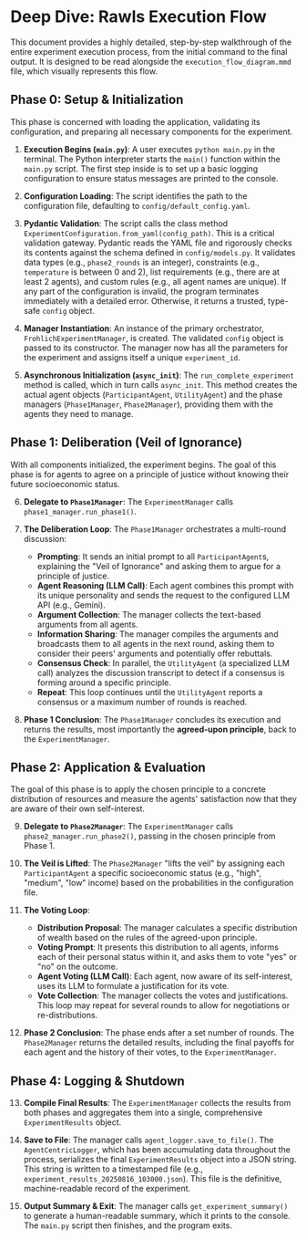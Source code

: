 # Deep Dive: Rawls Execution Flow

This document provides a highly detailed, step-by-step walkthrough of the entire experiment execution process, from the initial command to the final output. It is designed to be read alongside the `execution_flow_diagram.mmd` file, which visually represents this flow.

## Phase 0: Setup & Initialization

This phase is concerned with loading the application, validating its configuration, and preparing all necessary components for the experiment.

1.  **Execution Begins (`main.py`)**: A user executes `python main.py` in the terminal. The Python interpreter starts the `main()` function within the `main.py` script. The first step inside is to set up a basic logging configuration to ensure status messages are printed to the console.

2.  **Configuration Loading**: The script identifies the path to the configuration file, defaulting to `config/default_config.yaml`.

3.  **Pydantic Validation**: The script calls the class method `ExperimentConfiguration.from_yaml(config_path)`. This is a critical validation gateway. Pydantic reads the YAML file and rigorously checks its contents against the schema defined in `config/models.py`. It validates data types (e.g., `phase2_rounds` is an integer), constraints (e.g., `temperature` is between 0 and 2), list requirements (e.g., there are at least 2 agents), and custom rules (e.g., all agent names are unique). If any part of the configuration is invalid, the program terminates immediately with a detailed error. Otherwise, it returns a trusted, type-safe `config` object.

4.  **Manager Instantiation**: An instance of the primary orchestrator, `FrohlichExperimentManager`, is created. The validated `config` object is passed to its constructor. The manager now has all the parameters for the experiment and assigns itself a unique `experiment_id`.

5.  **Asynchronous Initialization (`async_init`)**: The `run_complete_experiment` method is called, which in turn calls `async_init`. This method creates the actual agent objects (`ParticipantAgent`, `UtilityAgent`) and the phase managers (`Phase1Manager`, `Phase2Manager`), providing them with the agents they need to manage.

## Phase 1: Deliberation (Veil of Ignorance)

With all components initialized, the experiment begins. The goal of this phase is for agents to agree on a principle of justice without knowing their future socioeconomic status.

6.  **Delegate to `Phase1Manager`**: The `ExperimentManager` calls `phase1_manager.run_phase1()`.

7.  **The Deliberation Loop**: The `Phase1Manager` orchestrates a multi-round discussion:
    *   **Prompting**: It sends an initial prompt to all `ParticipantAgent`s, explaining the "Veil of Ignorance" and asking them to argue for a principle of justice.
    *   **Agent Reasoning (LLM Call)**: Each agent combines this prompt with its unique personality and sends the request to the configured LLM API (e.g., Gemini).
    *   **Argument Collection**: The manager collects the text-based arguments from all agents.
    *   **Information Sharing**: The manager compiles the arguments and broadcasts them to all agents in the next round, asking them to consider their peers' arguments and potentially offer rebuttals.
    *   **Consensus Check**: In parallel, the `UtilityAgent` (a specialized LLM call) analyzes the discussion transcript to detect if a consensus is forming around a specific principle.
    *   **Repeat**: This loop continues until the `UtilityAgent` reports a consensus or a maximum number of rounds is reached.

8.  **Phase 1 Conclusion**: The `Phase1Manager` concludes its execution and returns the results, most importantly the **agreed-upon principle**, back to the `ExperimentManager`.

## Phase 2: Application & Evaluation

The goal of this phase is to apply the chosen principle to a concrete distribution of resources and measure the agents' satisfaction now that they are aware of their own self-interest.

9.  **Delegate to `Phase2Manager`**: The `ExperimentManager` calls `phase2_manager.run_phase2()`, passing in the chosen principle from Phase 1.

10. **The Veil is Lifted**: The `Phase2Manager` "lifts the veil" by assigning each `ParticipantAgent` a specific socioeconomic status (e.g., "high", "medium", "low" income) based on the probabilities in the configuration file.

11. **The Voting Loop**:
    *   **Distribution Proposal**: The manager calculates a specific distribution of wealth based on the rules of the agreed-upon principle.
    *   **Voting Prompt**: It presents this distribution to all agents, informs each of their personal status within it, and asks them to vote "yes" or "no" on the outcome.
    *   **Agent Voting (LLM Call)**: Each agent, now aware of its self-interest, uses its LLM to formulate a justification for its vote.
    *   **Vote Collection**: The manager collects the votes and justifications. This loop may repeat for several rounds to allow for negotiations or re-distributions.

12. **Phase 2 Conclusion**: The phase ends after a set number of rounds. The `Phase2Manager` returns the detailed results, including the final payoffs for each agent and the history of their votes, to the `ExperimentManager`.

## Phase 4: Logging & Shutdown

13. **Compile Final Results**: The `ExperimentManager` collects the results from both phases and aggregates them into a single, comprehensive `ExperimentResults` object.

14. **Save to File**: The manager calls `agent_logger.save_to_file()`. The `AgentCentricLogger`, which has been accumulating data throughout the process, serializes the final `ExperimentResults` object into a JSON string. This string is written to a timestamped file (e.g., `experiment_results_20250816_103000.json`). This file is the definitive, machine-readable record of the experiment.

15. **Output Summary & Exit**: The manager calls `get_experiment_summary()` to generate a human-readable summary, which it prints to the console. The `main.py` script then finishes, and the program exits.
